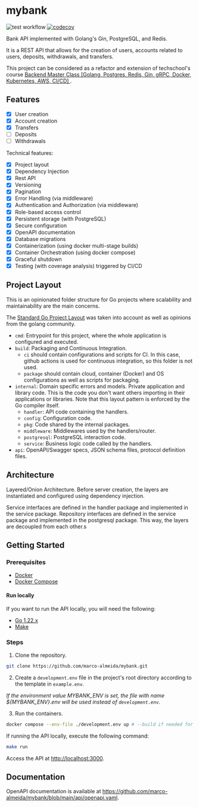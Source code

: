 # mybank

![test workflow](https://github.com/marco-almeida/mybank/actions/workflows/test.yml/badge.svg)
[![codecov](https://codecov.io/gh/marco-almeida/mybank/branch/main/graph/badge.svg)](https://codecov.io/gh/marco-almeida/mybank)

Bank API implemented with Golang's Gin, PostgreSQL, and Redis.

It is a REST API that allows for the creation of users, accounts related to users, deposits, withdrawals, and transfers.

This project can be considered as a refactor and extension of techschool's course [Backend Master Class [Golang, Postgres, Redis, Gin, gRPC, Docker, Kubernetes, AWS, CI/CD]
](https://www.udemy.com/course/backend-master-class-golang-postgresql-kubernetes/).

## Features

- [X] User creation
- [X] Account creation
- [X] Transfers
- [ ] Deposits
- [ ] Withdrawals

Technical features:

- [X] Project layout
- [X] Dependency Injection
- [X] Rest API
- [X] Versioning
- [X] Pagination
- [X] Error Handling (via middleware)
- [X] Authentication and Authorization (via middleware)
- [X] Role-based access control
- [X] Persistent storage (with PostgreSQL)
- [X] Secure configuration
- [X] OpenAPI documentation
- [X] Database migrations
- [X] Containerization (using docker multi-stage builds)
- [X] Container Orchestration (using docker compose)
- [X] Graceful shutdown
- [X] Testing (with coverage analysis) triggered by CI/CD

## Project Layout

This is an opinionated folder structure for Go projects where scalability and maintainability are the main concerns.

The [Standard Go Project Layout](https://github.com/golang-standards/project-layout/tree/master) was taken into account as well as opinions from the golang community.

- `cmd`: Entrypoint for this project, where the whole application is configured and executed.
- `build`: Packaging and Continuous Integration.
  - `ci` should contain configurations and scripts for CI. In this case, github actions is used for continuous integration, so this folder is not used.
  - `package` should contain cloud, container (Docker) and OS configurations as well as scripts for packaging.
- `internal`: Domain specific errors and models. Private application and library code. This is the code you don't want others importing in their applications or libraries. Note that this layout pattern is enforced by the Go compiler itself.
  - `handler`: API code containing the handlers.
  - `config`: Configuration code.
  - `pkg`: Code shared by the internal packages.
  - `middleware`: Middlewares used by the handlers/router.
  - `postgresql`: PostgreSQL interaction code.
  - `service`: Business logic code called by the handlers.
- `api`: OpenAPI/Swagger specs, JSON schema files, protocol definition files.

## Architecture

Layered/Onion Architecture. Before server creation, the layers are instantiated and configured using dependency injection.

Service interfaces are defined in the handler package and implemented in the service package.
Repository interfaces are defined in the service package and implemented in the postgresql package.
This way, the layers are decoupled from each other.s

## Getting Started

### Prerequisites

- [Docker](https://docs.docker.com/get-docker/)
- [Docker Compose](https://docs.docker.com/compose/install/)

#### Run locally

If you want to run the API locally, you will need the following:

- [Go 1.22.x](https://golang.org/dl/)
- [Make](https://www.gnu.org/software/make/)

### Steps

1. Clone the repository.

```sh
git clone https://github.com/marco-almeida/mybank.git
```

2. Create a `development.env` file in the project's root directory according to the template in `example.env`.

*If the environment value MYBANK_ENV is set, the file with name ${MYBANK_ENV}.env will be used instead of `development.env`.*

3. Run the containers.

```sh
docker compose --env-file ./development.env up # --build if needed for a new image, -d for detached mode
```

If running the API locally, execute the following command:

```sh
make run
```

Access the API at <http://localhost:3000>.

## Documentation

OpenAPI documentation is available at <https://github.com/marco-almeida/mybank/blob/main/api/openapi.yaml>.
